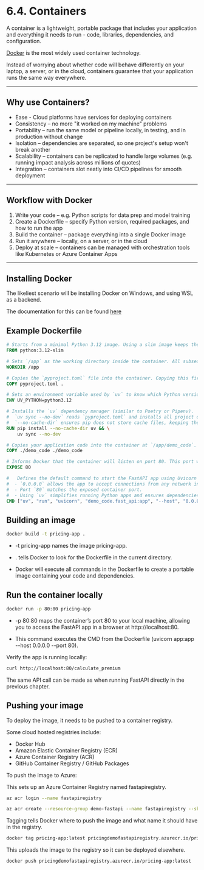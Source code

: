 # 6.4. Containers

A container is a lightweight, portable package that includes your application and everything it needs to run - code, libraries, dependencies, and configuration.  

[Docker](https://www.docker.com/) is the most widely used container technology.

Instead of worrying about whether code will behave differently on your laptop, a server, or in the cloud, containers guarantee that your application runs the same way everywhere.

---

## Why use Containers?

- Ease - Cloud platforms have services for deploying containers
- Consistency – no more "it worked on my machine" problems
- Portability – run the same model or pipeline locally, in testing, and in production without change 
- Isolation – dependencies are separated, so one project's setup won't break another
- Scalability – containers can be replicated to handle large volumes (e.g. running impact analysis across millions of quotes)
- Integration – containers slot neatly into CI/CD pipelines for smooth deployment

---

## Workflow with Docker

1. Write your code – e.g. Python scripts for data prep and model training
2. Create a Dockerfile – specify Python version, required packages, and how to run the app
3. Build the container – package everything into a single Docker image
4. Run it anywhere – locally, on a server, or in the cloud
5. Deploy at scale – containers can be managed with orchestration tools like Kubernetes or Azure Container Apps

---

## Installing Docker

The likeliest scenario will be installing Docker on Windows, and using WSL as a backend. 

The documentation for this can be found [here](https://docs.docker.com/desktop/features/wsl/)

## Example Dockerfile

```dockerfile
# Starts from a minimal Python 3.12 image. Using a slim image keeps the container lightweight while including Python and essential system libraries.
FROM python:3.12-slim

# Sets `/app` as the working directory inside the container. All subsequent commands (like `COPY` and `RUN`) are executed from this folder.
WORKDIR /app

# Copies the `pyproject.toml` file into the container. Copying this first allows Docker to cache dependency installation if `pyproject.toml` hasn’t changed, which speeds up rebuilds.
COPY pyproject.toml .

# Sets an environment variable used by `uv` to know which Python version to use when installing and running dependencies.
ENV UV_PYTHON=python3.12

# Installs the `uv` dependency manager (similar to Poetry or Pipenv).  
#  `uv sync --no-dev` reads `pyproject.toml` and installs all project dependencies into the container.  
#  `--no-cache-dir` ensures pip does not store cache files, keeping the image smaller.
RUN pip install --no-cache-dir uv && \
    uv sync --no-dev

# Copies your application code into the container at `/app/demo_code`. This ensures the container has everything needed to run the FastAPI app.
COPY ./demo_code ./demo_code

# Informs Docker that the container will listen on port 80. This port will be mapped to the host or cloud environment when the container runs.
EXPOSE 80

#   Defines the default command to start the FastAPI app using Uvicorn via `uv`.  
#  - `0.0.0.0` allows the app to accept connections from any network interface.  
#  - Port `80` matches the exposed container port.  
#  - Using `uv` simplifies running Python apps and ensures dependencies from `pyproject.toml` are used correctly.
CMD ["uv", "run", "uvicorn", "demo_code.fast_api:app", "--host", "0.0.0.0", "--port", "80"]
```

## Building an image

```bash
docker build -t pricing-app .
```

- -t pricing-app names the image pricing-app.

- . tells Docker to look for the Dockerfile in the current directory.

- Docker will execute all commands in the Dockerfile to create a portable image containing your code and dependencies.

## Run the container locally

```bash
docker run -p 80:80 pricing-app
```

- -p 80:80 maps the container’s port 80 to your local machine, allowing you to access the FastAPI app in a browser at http://localhost:80.

- This command executes the CMD from the Dockerfile (uvicorn app:app --host 0.0.0.0 --port 80).

Verify the app is running locally:

```bash
curl http://localhost:80/calculate_premium
```

The same API call can be made as when running FastAPI directly in the previous chapter.

## Pushing your image

To deploy the image, it needs to be pushed to a container registry.

Some cloud hosted registries include:
- Docker Hub
- Amazon Elastic Container Registry (ECR)
- Azure Container Registry (ACR)
- GitHub Container Registry / GitHub Packages

To push the image to Azure:

This sets up an Azure Container Registry named fastapiregistry.
```bash
az acr login --name fastapiregistry
```
```bash
az acr create --resource-group demo-fastapi --name fastapiregistry --sku Basic
```

Tagging tells Docker where to push the image and what name it should have in the registry.
```bash
docker tag pricing-app:latest pricingdemofastapiregistry.azurecr.io/pricing-app:latest
```

This uploads the image to the registry so it can be deployed elsewhere.
```bash
docker push pricingdemofastapiregistry.azurecr.io/pricing-app:latest
```

